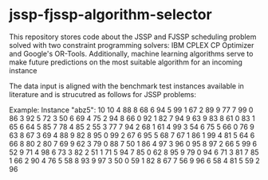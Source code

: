 # jssp-fjssp-algorithm-selector
This repository stores code about the JSSP and FJSSP scheduling problem solved with two constraint programming solvers: IBM CPLEX CP Optimizer and Google's OR-Tools. Additionally, machine learning algorithms serve to make future predictions on the most suitable algorithm for an incoming instance 

The data input is aligned with the benchmark test instances available in literature and is strucutred as follows for JSSP problems:

Example: Instance "abz5":
10	10 
4	88	8	68	6	94	5	99	1	67	2	89	9	77	7	99	0	86	3	92
5	72	3	50	6	69	4	75	2	94	8	66	0	92	1	82	7	94	9	63
9	83	8	61	0	83	1	65	6	64	5	85	7	78	4	85	2	55	3	77
7	94	2	68	1	61	4	99	3	54	6	75	5	66	0	76	9	63	8	67
3	69	4	88	9	82	8	95	0	99	2	67	6	95	5	68	7	67	1	86
1	99	4	81	5	64	6	66	8	80	2	80	7	69	9	62	3	79	0	88
7	50	1	86	4	97	3	96	0	95	8	97	2	66	5	99	6	52	9	71
4	98	6	73	3	82	2	51	1	71	5	94	7	85	0	62	8	95	9	79
0	94	6	71	3	81	7	85	1	66	2	90	4	76	5	58	8	93	9	97
3	50	0	59	1	82	8	67	7	56	9	96	6	58	4	81	5	59	2	96


